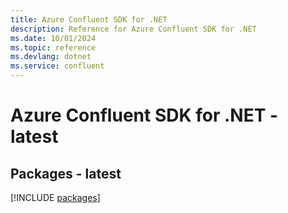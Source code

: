 ```yaml
---
title: Azure Confluent SDK for .NET
description: Reference for Azure Confluent SDK for .NET
ms.date: 10/01/2024
ms.topic: reference
ms.devlang: dotnet
ms.service: confluent
---
```

# Azure Confluent SDK for .NET - latest
## Packages - latest
[!INCLUDE [packages](confluent-index.md)]